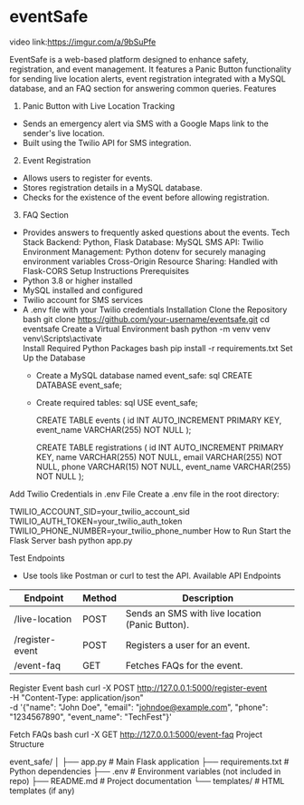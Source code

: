 # eventSafe
video link:https://imgur.com/a/9bSuPfe

EventSafe is a web-based platform designed to enhance safety, registration, and event management. It features a Panic Button functionality for sending live location alerts, event registration integrated with a MySQL database, and an FAQ section for answering common queries.
Features
1. Panic Button with Live Location Tracking
- Sends an emergency alert via SMS with a Google Maps link to the sender's live location.
- Built using the Twilio API for SMS integration.
2. Event Registration
- Allows users to register for events.
- Stores registration details in a MySQL database.
- Checks for the existence of the event before allowing registration.
3. FAQ Section
- Provides answers to frequently asked questions about the events.
Tech Stack
  Backend: Python, Flask
  Database: MySQL
SMS API: Twilio
Environment Management: Python dotenv for securely managing environment variables
Cross-Origin Resource Sharing: Handled with Flask-CORS
Setup Instructions
 Prerequisites
- Python 3.8 or higher installed
- MySQL installed and configured
- Twilio account for SMS services
- A .env file with your Twilio credentials
Installation
Clone the Repository
   bash
   git clone https://github.com/your-username/eventsafe.git
   cd eventsafe
  Create a Virtual Environment
   bash
   python -m venv venv
   venv\Scripts\activate    
Install Required Python Packages
   bash
   pip install -r requirements.txt
   Set Up the Database
   - Create a MySQL database named event_safe:
     sql
     CREATE DATABASE event_safe;
     
   - Create required tables:
     sql
     USE event_safe;

     CREATE TABLE events (
         id INT AUTO_INCREMENT PRIMARY KEY,
         event_name VARCHAR(255) NOT NULL
     );

     CREATE TABLE registrations (
         id INT AUTO_INCREMENT PRIMARY KEY,
         name VARCHAR(255) NOT NULL,
         email VARCHAR(255) NOT NULL,
         phone VARCHAR(15) NOT NULL,
         event_name VARCHAR(255) NOT NULL
     );
     
Add Twilio Credentials in .env File
   Create a .env file in the root directory:
   
   TWILIO_ACCOUNT_SID=your_twilio_account_sid
   TWILIO_AUTH_TOKEN=your_twilio_auth_token
   TWILIO_PHONE_NUMBER=your_twilio_phone_number
   How to Run
Start the Flask Server
   bash
   python app.py
   

Test Endpoints
   - Use tools like Postman or curl to test the API.
Available API Endpoints

   | Endpoint             | Method | Description                                     |
   |----------------------|--------|-------------------------------------------------|
   | /live-location     | POST   | Sends an SMS with live location (Panic Button). |
   | /register-event    | POST   | Registers a user for an event.                  |
   | /event-faq         | GET    | Fetches FAQs for the event.                     |

 Register Event
     bash
     curl -X POST http://127.0.0.1:5000/register-event \
     -H "Content-Type: application/json" \
     -d '{"name": "John Doe", "email": "johndoe@example.com", "phone": "1234567890", "event_name": "TechFest"}'
     
Fetch FAQs
     bash
     curl -X GET http://127.0.0.1:5000/event-faq
     Project Structure


event_safe/
│
├── app.py             # Main Flask application
├── requirements.txt   # Python dependencies
├── .env               # Environment variables (not included in repo)
├── README.md          # Project documentation
└── templates/         # HTML templates (if any)







